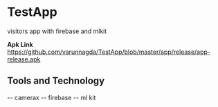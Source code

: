 # TestApp
visitors app with firebase and mlkit

**Apk Link** https://github.com/varunnagda/TestApp/blob/master/app/release/app-release.apk

## Tools and Technology

-- camerax 
-- firebase
-- ml kit
